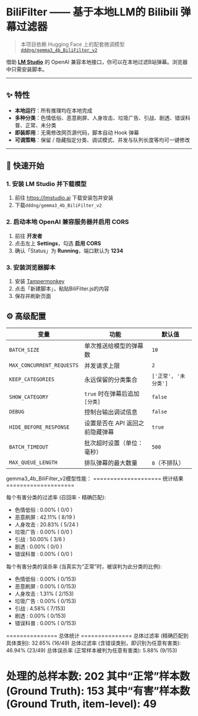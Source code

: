 # BiliFilter —— 基于本地LLM的 Bilibili 弹幕过滤器

> 本项目依赖 Hugging Face 上的配套微调模型  
> [`dddng/gemma3_4b_BiliFilter_v2`](https://huggingface.co/dddng/gemma3_4b_BiliFilter_v2)

借助 **[LM Studio](https://lmstudio.ai/)** 的 OpenAI 兼容本地接口，你可以在本地过滤B站弹幕。浏览器中只需安装脚本。

---

## ✨ 特性

* **本地运行**：所有推理均在本地完成  
* **多种分类**：色情低俗、恶意刷屏、人身攻击、垃圾广告、引战、剧透、错误科普、正常、未分类  
* **即装即用**：无需修改网页源代码，脚本自动 Hook 弹幕  
* **可调策略**：保留 / 隐藏指定分类、调试模式、并发与队列长度等均可一键修改

---

## 🚀 快速开始

### 1. 安装 LM Studio 并下载模型

1. 前往 <https://lmstudio.ai> 下载安装包并安装  
2. 下载`dddng/gemma3_4b_BiliFilter_v2`

### 2. 启动本地 OpenAI 兼容服务器并启用 CORS

1. 前往 **开发者**
2. 点击左上 **Settings**，勾选 **启用 CORS**  
3. 确认「Status」为 **Running**，端口默认为 **1234**

### 3. 安装浏览器脚本

1. 安装 [Tampermonkey](https://www.tampermonkey.net/)  
2. 点击「新建脚本」，粘贴BiliFilter.js的内容
3. 保存并刷新页面

## ⚙️ 高级配置

| 变量 | 功能 | 默认值 |
|------|------|--------|
| `BATCH_SIZE` | 单次推送给模型的弹幕数 | `10` |
| `MAX_CONCURRENT_REQUESTS` | 并发请求上限 | `2` |
| `KEEP_CATEGORIES` | 永远保留的分类集合 | `['正常', '未分类']` |
| `SHOW_CATEGORY` | `true` 时在弹幕后追加 `[分类]` | `false` |
| `DEBUG` | 控制台输出调试信息 | `false` |
| `HIDE_BEFORE_RESPONSE` | 设置是否在 API 返回之前隐藏弹幕 | `true` |
| `BATCH_TIMEOUT` | 批次超时设置（单位：毫秒） | `500` |
| `MAX_QUEUE_LENGTH` | 排队弹幕的最大数量 | `0`（不排队） |

gemma3_4b_BiliFilter_v2模型性能：
==================== 统计结果 ====================

每个有害分类的过滤率 (召回率 - 精确匹配):
  - 色情低俗      :   0.00% (  0/0  )
  - 恶意刷屏      :  42.11% (  8/19 )
  - 人身攻击      :  20.83% (  5/24 )
  - 垃圾广告      :   0.00% (  0/0  )
  - 引战        :  50.00% (  3/6  )
  - 剧透        :   0.00% (  0/0  )
  - 错误科普      :   0.00% (  0/0  )

每个有害分类的误杀率 (当真实为“正常”时，被误判为此分类的比例):
  - 色情低俗      :   0.00% (  0/153)
  - 恶意刷屏      :   0.00% (  0/153)
  - 人身攻击      :   1.31% (  2/153)
  - 垃圾广告      :   0.00% (  0/153)
  - 引战        :   4.58% (  7/153)
  - 剧透        :   0.00% (  0/153)
  - 错误科普      :   0.00% (  0/153)

=============== 总体统计 ===============
总体过滤率 (精确匹配到具体类别): 32.65% (16/49)
总体过滤率 (含错误类别，即识别为任意有害类): 46.94% (23/49)
总体误杀率 (正常样本被判为任意有害类): 5.88% (9/153)

处理的总样本数: 202
其中“正常”样本数 (Ground Truth): 153
其中“有害”样本数 (Ground Truth, item-level): 49
==================================================
